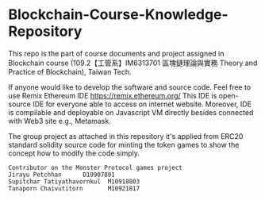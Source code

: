 # Blockchain-Course-Knowledge-Repository
This repo is the part of course documents and project assigned in Blockchain course (109.2【工管系】IM6313701 區塊鏈理論與實務 Theory and Practice of Blockchain), Taiwan Tech.

If anyone would like to develop the software and source code. Feel free to use Remix Ethereum IDE https://remix.ethereum.org/
This IDE is open-source IDE for everyone able to access on internet website. Moreover, IDE is compilable and deployable on Javascript VM directly besides connected with Web3 site e.g., Metamask.

The group project as attached in this repository it's applied from ERC20 standard solidity source code for minting the token games to show the concept how to modify the code simply. 

```
Contributor on the Monster Protocol games project
Jirayu Petchhan      D10907801
Supitchar Tatiyathavornkul 	M10918803
Tanaporn Chaivutitorn      	M10921817
```
